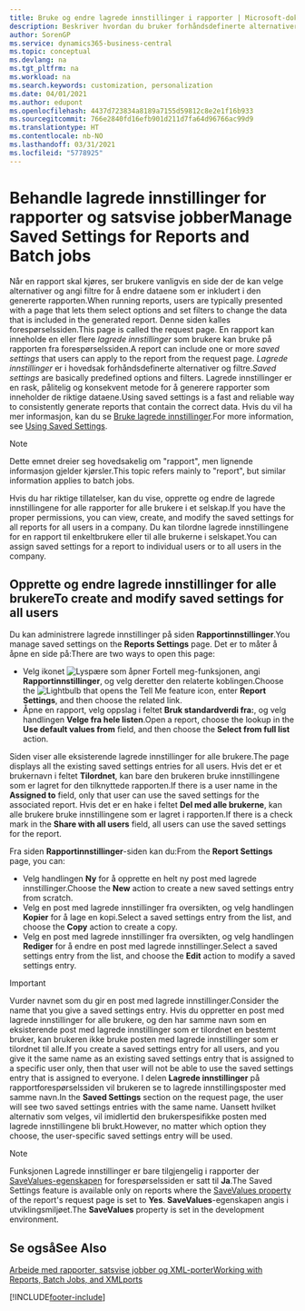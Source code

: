```yaml
---
title: Bruke og endre lagrede innstillinger i rapporter | Microsoft-dokumentasjon
description: Beskriver hvordan du bruker forhåndsdefinerte alternativer og filtre til å tilpasse rapporter og generere riktige data.
author: SorenGP
ms.service: dynamics365-business-central
ms.topic: conceptual
ms.devlang: na
ms.tgt_pltfrm: na
ms.workload: na
ms.search.keywords: customization, personalization
ms.date: 04/01/2021
ms.author: edupont
ms.openlocfilehash: 4437d723834a8189a7155d59812c8e2e1f16b933
ms.sourcegitcommit: 766e2840fd16efb901d211d7fa64d96766ac99d9
ms.translationtype: HT
ms.contentlocale: nb-NO
ms.lasthandoff: 03/31/2021
ms.locfileid: "5778925"
---
```

# <a name="manage-saved-settings-for-reports-and-batch-jobs"></a><span data-ttu-id="1a578-103">Behandle lagrede innstillinger for rapporter og satsvise jobber</span><span class="sxs-lookup"><span data-stu-id="1a578-103">Manage Saved Settings for Reports and Batch jobs</span></span>
<span data-ttu-id="1a578-104">Når en rapport skal kjøres, ser brukere vanligvis en side der de kan velge alternativer og angi filtre for å endre dataene som er inkludert i den genererte rapporten.</span><span class="sxs-lookup"><span data-stu-id="1a578-104">When running reports, users are typically presented with a page that lets them select options and set filters to change the data that is included in the generated report.</span></span> <span data-ttu-id="1a578-105">Denne siden kalles forespørselssiden.</span><span class="sxs-lookup"><span data-stu-id="1a578-105">This page is called the request page.</span></span> <span data-ttu-id="1a578-106">En rapport kan inneholde en eller flere *lagrede innstillinger* som brukere kan bruke på rapporten fra forespørselssiden.</span><span class="sxs-lookup"><span data-stu-id="1a578-106">A report can include one or more *saved settings* that users can apply to the report from the request page.</span></span> <span data-ttu-id="1a578-107">*Lagrede innstillinger* er i hovedsak forhåndsdefinerte alternativer og filtre.</span><span class="sxs-lookup"><span data-stu-id="1a578-107">*Saved settings* are basically predefined options and filters.</span></span> <span data-ttu-id="1a578-108">Lagrede innstillinger er en rask, pålitelig og konsekvent metode for å generere rapporter som inneholder de riktige dataene.</span><span class="sxs-lookup"><span data-stu-id="1a578-108">Using saved settings is a fast and reliable way to consistently generate reports that contain the correct data.</span></span> <span data-ttu-id="1a578-109">Hvis du vil ha mer informasjon, kan du se [Bruke lagrede innstillinger](ui-work-report.md#SavedSettings).</span><span class="sxs-lookup"><span data-stu-id="1a578-109">For more information, see [Using Saved Settings](ui-work-report.md#SavedSettings).</span></span>

> [!NOTE]
> <span data-ttu-id="1a578-110">Dette emnet dreier seg hovedsakelig om "rapport", men lignende informasjon gjelder kjørsler.</span><span class="sxs-lookup"><span data-stu-id="1a578-110">This topic refers mainly to "report", but similar information applies to batch jobs.</span></span>

<span data-ttu-id="1a578-111">Hvis du har riktige tillatelser, kan du vise, opprette og endre de lagrede innstillingene for alle rapporter for alle brukere i et selskap.</span><span class="sxs-lookup"><span data-stu-id="1a578-111">If you have the proper permissions, you can view, create, and modify the saved settings for all reports for all users in a company.</span></span> <span data-ttu-id="1a578-112">Du kan tilordne lagrede innstillingene for en rapport til enkeltbrukere eller til alle brukerne i selskapet.</span><span class="sxs-lookup"><span data-stu-id="1a578-112">You can assign saved settings for a report to individual users or to all users in the company.</span></span>

<!--
## Apply saved settings to a report
1. Open the report.

   The request page appears.    
2. In the **Saved Settings** section of the page, set the **Name** field  to the saved settings that you want to use.

   The **Saved Settings** section only appears if the report has been run before or if there are existing saved settings entries. The saved settings entry called **Last used options and filters** is always available. These settings are the option and filter values that were used the last time you ran the report.

-->

## <a name="to-create-and-modify-saved-settings-for-all-users"></a><span data-ttu-id="1a578-113">Opprette og endre lagrede innstillinger for alle brukere</span><span class="sxs-lookup"><span data-stu-id="1a578-113">To create and modify saved settings for all users</span></span>
<span data-ttu-id="1a578-114">Du kan administrere lagrede innstillinger på siden **Rapportinnstillinger**.</span><span class="sxs-lookup"><span data-stu-id="1a578-114">You manage saved settings on the **Reports Settings** page.</span></span> <span data-ttu-id="1a578-115">Det er to måter å åpne en side på:</span><span class="sxs-lookup"><span data-stu-id="1a578-115">There are two ways to open this page:</span></span>
-   <span data-ttu-id="1a578-116">Velg ikonet ![Lyspære som åpner Fortell meg-funksjonen](media/ui-search/search_small.png "Fortell hva du vil gjøre"), angi **Rapportinnstillinger**, og velg deretter den relaterte koblingen.</span><span class="sxs-lookup"><span data-stu-id="1a578-116">Choose the ![Lightbulb that opens the Tell Me feature](media/ui-search/search_small.png "Tell me what you want to do") icon, enter **Report Settings**, and then choose the related link.</span></span>
-   <span data-ttu-id="1a578-117">Åpne en rapport, velg oppslag i feltet **Bruk standardverdi fra:**, og velg handlingen **Velge fra hele listen**.</span><span class="sxs-lookup"><span data-stu-id="1a578-117">Open a report, choose the lookup in the **Use default values from** field, and then choose the **Select from full list** action.</span></span>

<span data-ttu-id="1a578-118">Siden viser alle eksisterende lagrede innstillinger for alle brukere.</span><span class="sxs-lookup"><span data-stu-id="1a578-118">The page displays all the existing saved settings entries for all users.</span></span> <span data-ttu-id="1a578-119">Hvis det er et brukernavn i feltet **Tilordnet**, kan bare den brukeren bruke innstillingene som er lagret for den tilknyttede rapporten.</span><span class="sxs-lookup"><span data-stu-id="1a578-119">If there is a user name in the **Assigned to** field, only that user can use the saved settings for the associated report.</span></span> <span data-ttu-id="1a578-120">Hvis det er en hake i feltet **Del med alle brukerne**, kan alle brukere bruke innstillingene som er lagret i rapporten.</span><span class="sxs-lookup"><span data-stu-id="1a578-120">If there is a check mark in the **Share with all users** field, all users can use the saved settings for the report.</span></span>

<span data-ttu-id="1a578-121">Fra siden **Rapportinnstillinger**-siden kan du:</span><span class="sxs-lookup"><span data-stu-id="1a578-121">From the **Report Settings** page, you can:</span></span>
-   <span data-ttu-id="1a578-122">Velg handlingen **Ny** for å opprette en helt ny post med lagrede innstillinger.</span><span class="sxs-lookup"><span data-stu-id="1a578-122">Choose the **New** action to create a new saved settings entry from scratch.</span></span>
-   <span data-ttu-id="1a578-123">Velg en post med lagrede innstillinger fra oversikten, og velg handlingen **Kopier** for å lage en kopi.</span><span class="sxs-lookup"><span data-stu-id="1a578-123">Select a saved settings entry from the list, and choose the **Copy** action to create a copy.</span></span>
-   <span data-ttu-id="1a578-124">Velg en post med lagrede innstillinger fra oversikten, og velg handlingen **Rediger** for å endre en post med lagrede innstillinger.</span><span class="sxs-lookup"><span data-stu-id="1a578-124">Select a saved settings entry from the list, and choose the **Edit** action to modify a saved settings entry.</span></span>

> [!Important]
> <span data-ttu-id="1a578-125">Vurder navnet som du gir en post med lagrede innstillinger.</span><span class="sxs-lookup"><span data-stu-id="1a578-125">Consider the name that you give a saved settings entry.</span></span> <span data-ttu-id="1a578-126">Hvis du oppretter en post med lagrede innstillinger for alle brukere, og den har samme navn som en eksisterende post med lagrede innstillinger som er tilordnet en bestemt bruker, kan brukeren ikke bruke posten med lagrede innstillinger som er tilordnet til alle.</span><span class="sxs-lookup"><span data-stu-id="1a578-126">If you create a saved settings entry for all users, and you give it the same name as an existing saved settings entry that is assigned to a specific user only, then that user will not be able to use the saved settings entry that is assigned to everyone.</span></span>  <span data-ttu-id="1a578-127">I delen **Lagrede innstillinger** på rapportforespørselssiden vil brukeren se to lagrede innstillingsposter med samme navn.</span><span class="sxs-lookup"><span data-stu-id="1a578-127">In the **Saved Settings** section on the request page, the user will see two saved settings entries with the same name.</span></span> <span data-ttu-id="1a578-128">Uansett hvilket alternativ som velges, vil imidlertid den brukerspesifikke posten med lagrede innstillingene bli brukt.</span><span class="sxs-lookup"><span data-stu-id="1a578-128">However, no matter which option they choose, the user-specific saved settings entry will be used.</span></span>

> [!NOTE]
> <span data-ttu-id="1a578-129">Funksjonen Lagrede innstillinger er bare tilgjengelig i rapporter der [SaveValues-egenskapen](/dynamics365/business-central/dev-itpro/developer/properties/devenv-savevalues-property) for forespørselssiden er satt til **Ja**.</span><span class="sxs-lookup"><span data-stu-id="1a578-129">The Saved Settings feature is available only on reports where the [SaveValues property](/dynamics365/business-central/dev-itpro/developer/properties/devenv-savevalues-property) of the report's request page is set to **Yes**.</span></span> <span data-ttu-id="1a578-130">**SaveValues**-egenskapen angis i utviklingsmiljøet.</span><span class="sxs-lookup"><span data-stu-id="1a578-130">The **SaveValues** property is set in the development environment.</span></span>  

## <a name="see-also"></a><span data-ttu-id="1a578-131">Se også</span><span class="sxs-lookup"><span data-stu-id="1a578-131">See Also</span></span>
[<span data-ttu-id="1a578-132">Arbeide med rapporter, satsvise jobber og XML-porter</span><span class="sxs-lookup"><span data-stu-id="1a578-132">Working with Reports, Batch Jobs, and XMLports</span></span>](ui-work-report.md)  


[!INCLUDE[footer-include](includes/footer-banner.md)]